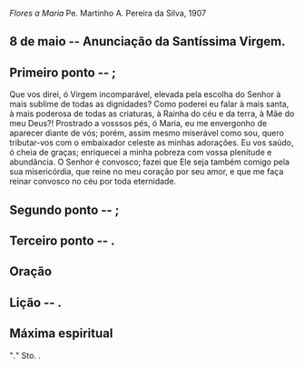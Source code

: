 *Flores a Maria*
Pe. Martinho A. Pereira da Silva, 1907

## 8 de  maio -- Anunciação da Santíssima Virgem.

## Primeiro ponto -- ;

Que vos direi, ó Virgem incomparável, elevada pela escolha do Senhor à mais sublime de todas as dignidades? Como poderei eu falar à mais santa, à mais poderosa de todas as criaturas, à Rainha do céu e da terra, à Mãe do meu Deus?! Prostrado a vosssos pés, ó Maria, eu me envergonho de aparecer diante de vós; porém, assim mesmo miserável como sou, quero tributar-vos com o embaixador celeste as minhas adorações. Eu vos saúdo, ó cheia de graças; enriquecei a minha pobreza com vossa plenitude e abundância. O Senhor é convosco; fazei que Ele seja também comigo pela sua misericórdia, que reine no meu coração por seu amor, e que me faça reinar convosco no céu por toda eternidade.

## Segundo ponto -- ;



## Terceiro ponto -- .



## Oração



## Lição -- .

## Máxima espiritual

"_._" Sto. .
